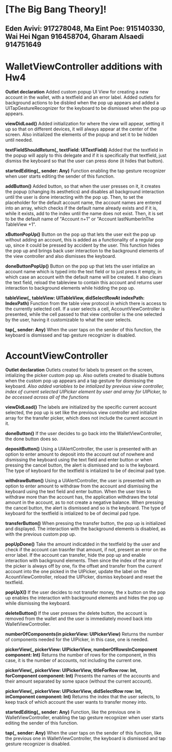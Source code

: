 # [The Big Bang Theory]!
## Eden Avivi: 917278048, Ma Eint Poe: 915140330, Wai Hei Ngan 916458704, Gharam Alsaedi 914751649

# WalletViewController additions with Hw4

**Outlet declaration** Added custom popup UI View for creating a new account in the wallet, with a textfield and an error label. Added outlets for background actions to be disbled when the pop up appears and added a UITapGestureRecognizer for the keyboard to be dismissed when the pop up appears.

**viewDidLoad()** Added initialization for where the view will appear, setting it up so that on different devices, it will always appear at the center of the screen. Also initialized the elements of the popup and set it to be hidden until needed.

**textFieldShouldReturn(_ textField: UITextField)** Added that the textfield in the popup will apply to this delegate and if it is specifically that textfield, just dismiss the keyboard so that the user can press done (it hides that button).

**startedEditing(_ sender: Any)** Function enabling the tap gesture recognizer when user starts editing the sender of this function.

**addButton()** Added button, so that when the user presses on it, it creates the popup (changing its aesthetics) and disables all background interaction until the user is done interacting with the pop up. Then, to set the placeholder for the default account name, the account names are entered into an array, which checks if the default name already exists and if it is, while it exists, add to the index until the name does not exist. Then, it is set to be the default name of "Account n+1" or "Account lastNumberInThe TableView +1".

**xButtonPopUp()** Button on the pop up that lets the user exit the pop up without adding an account, this is added as a functionality of a regular pop up, since it could be pressed by accident by the user. This function hides the pop up and brings back user interaction to the background elements of the view controller and also dismisses the keyboard.

**doneButtonPopUp()** Button on the pop up that lets the user intialize an account name which is typed into the text field or to just press it empty, in which case an account with the default name will be created. It also clears the text field, reload the tableview to contain this account and returns user interaction to background elements while hidding the pop up.

**tableView(_ tableView: UITableView, didSelectRowAt indexPath: IndexPath)** Function from the table view protocol in which there is access to the currently selected cell. If a user selects a cell, AccountViewController is presented, while the cell passed to that view controller is the one selected by the user, having it customizable to what the user selects.

**tap(_ sender: Any)** When the user taps on the sender of this function, the keyboard is dismissed and tap gesture recognizer is disabled.

# AccountViewController

**Outlet declaration** Outlets created for labels to present on the screen, intializing the picker custom pop up. Also outlets created to disable buttons when the custom pop up appears and a tap gesture for dismissing the keyboard.
*Also added variables to be intialized by previous view controller, index of current selected UIPicker element by user and array for UIPicker, to be accessed across all of the functions*

**viewDidLoad()** The labels are initialized by the specific current account selected, the pop up is set like the previous view controller and initialize array for the transfer picker, which does not include the current account in it.

**doneButton()** If the user decides to go back into the WalletViewController, the done button does so.

**depositButton()** Using a UIAlertController, the user is presented with an option to enter amount to deposit into the account out of nowhere and dismissing the keyboard using the text field and enter button or when pressing the cancel button, the alert is dismissed and so is the keyboard. The type of keyboard for the textfield is intialized to be of decimal pad type.

**withdrawButton()** Using a UIAlertController, the user is presented with an option to enter amount to withdraw from the account and dismissing the keyboard using the text field and enter button. When the user tries to withdraw more than the account has, the application withdraws the total amount in the account, as to not create a negative balance. When pressing the cancel button, the alert is dismissed and so is the keyboard. The type of keyboard for the textfield is intialized to be of decimal pad type.

**transferButton()** When pressing the transfer button, the pop up is initialized and displayed. The interaction with the background elements is disabled, as with the previous custom pop up.

**popUpDone()** Take the amount indicatded in the textfield by the user and check if the account can trasnfer that amount, if not, present an error on the error label. If the account can transfer, hide the pop up and enable interaction with background elements. Then since the index of the array of the picker is always off by one, fix the offset and transfer from the current account into the one picked in the UIPicker, update the label on the AcountViewController, reload the UIPicker, dismiss keyboard and reset the textfield.

**popUpX()** If the user decides to not transfer money, the x button on the pop up enables the interaction with background elements and hides the pop up while dismissing the keyboard.

**deleteButton()** If the user presses the delete button, the account is removed from the wallet and the user is immediately moved back into WalletViewController.

**numberOfComponents(in pickerView: UIPickerView)** Returns the number of components needed for the UIPicker, in this case, one is needed.

**pickerView(_ pickerView: UIPickerView, numberOfRowsInComponent component: Int)** Returns the number of rows for the component, in this case, it is the number of accounts, not including the current one.

**pickerView(_ pickerView: UIPickerView, titleForRow row: Int, forComponent component: Int)** Presents the names of the accounts and their amount separated by some space (without the current account).

**pickerView(_ pickerView: UIPickerView, didSelectRow row: Int, inComponent component: Int)** Returns the index that the user selects, to keep track of which account the user wants to transfer money into.

**startedEditing(_ sender: Any)** Function, like the previous one in WalletViewController, enabling the tap gesture recognizer when user starts editing the sender of this function.

**tap(_ sender: Any)** When the user taps on the sender of this function, like the previous one in WalletViewController, the keyboard is dismissed and tap gesture recognizer is disabled.
